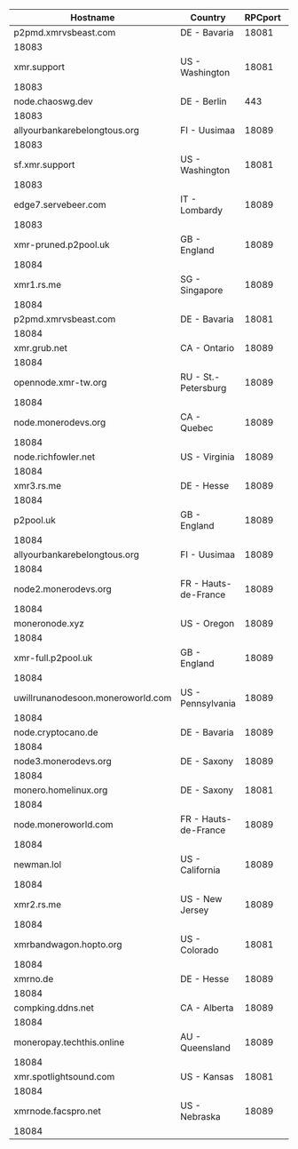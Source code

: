 Hostname | Country | RPCport | P2Pport
--- | --- | --- | ---
p2pmd.xmrvsbeast.com | DE - Bavaria | 18081
 | 18083
xmr.support | US - Washington | 18081
 | 18083
node.chaoswg.dev | DE - Berlin | 443
 | 18083
allyourbankarebelongtous.org | FI - Uusimaa | 18089
 | 18083
sf.xmr.support | US - Washington | 18081
 | 18083
edge7.servebeer.com | IT - Lombardy | 18089
 | 18083
xmr-pruned.p2pool.uk | GB - England | 18089
 | 18084
xmr1.rs.me | SG - Singapore | 18089
 | 18084
p2pmd.xmrvsbeast.com | DE - Bavaria | 18081
 | 18084
xmr.grub.net | CA - Ontario | 18089
 | 18084
opennode.xmr-tw.org | RU - St.-Petersburg | 18089
 | 18084
node.monerodevs.org | CA - Quebec | 18089
 | 18084
node.richfowler.net | US - Virginia | 18089
 | 18084
xmr3.rs.me | DE - Hesse | 18089
 | 18084
p2pool.uk | GB - England | 18089
 | 18084
allyourbankarebelongtous.org | FI - Uusimaa | 18089
 | 18084
node2.monerodevs.org | FR - Hauts-de-France | 18089
 | 18084
moneronode.xyz | US - Oregon | 18089
 | 18084
xmr-full.p2pool.uk | GB - England | 18089
 | 18084
uwillrunanodesoon.moneroworld.com | US - Pennsylvania | 18089
 | 18084
node.cryptocano.de | DE - Bavaria | 18089
 | 18084
node3.monerodevs.org | DE - Saxony | 18089
 | 18084
monero.homelinux.org | DE - Saxony | 18081
 | 18084
node.moneroworld.com | FR - Hauts-de-France | 18089
 | 18084
newman.lol | US - California | 18089
 | 18084
xmr2.rs.me | US - New Jersey | 18089
 | 18084
xmrbandwagon.hopto.org | US - Colorado | 18081
 | 18084
xmrno.de | DE - Hesse | 18089
 | 18084
compking.ddns.net | CA - Alberta | 18089
 | 18084
moneropay.techthis.online | AU - Queensland | 18089
 | 18084
xmr.spotlightsound.com | US - Kansas | 18081
 | 18084
xmrnode.facspro.net | US - Nebraska | 18089
 | 18084
